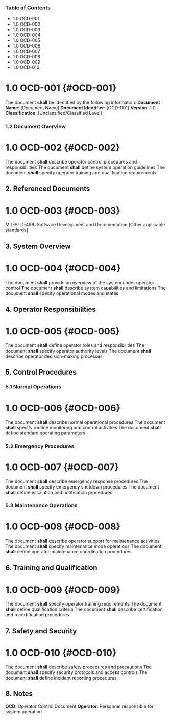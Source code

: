### Table of Contents

 * 1.0 OCD-001
 * 1.0 OCD-002
 * 1.0 OCD-003
 * 1.0 OCD-004
 * 1.0 OCD-005
 * 1.0 OCD-006
 * 1.0 OCD-007
 * 1.0 OCD-008
 * 1.0 OCD-009
 * 1.0 OCD-010

# 1.0 OCD-001 {#OCD-001}

The document **shall** be identified by the following information:
**Document Name**: [Document Name]
**Document Identifier**: [OCD-001]
**Version**: 1.0
**Classification**: [Unclassified/Classified Level]

### 1.2 Document Overview

# 1.0 OCD-002 {#OCD-002}

The document **shall** describe operator control procedures and responsibilities
The document **shall** define system operation guidelines
The document **shall** specify operator training and qualification requirements

## 2. Referenced Documents

# 1.0 OCD-003 {#OCD-003}

MIL-STD-498: Software Development and Documentation
[Other applicable standards]

## 3. System Overview

# 1.0 OCD-004 {#OCD-004}

The document **shall** provide an overview of the system under operator control
The document **shall** describe system capabilities and limitations
The document **shall** specify operational modes and states

## 4. Operator Responsibilities

# 1.0 OCD-005 {#OCD-005}

The document **shall** define operator roles and responsibilities
The document **shall** specify operator authority levels
The document **shall** describe operator decision-making processes

## 5. Control Procedures

### 5.1 Normal Operations

# 1.0 OCD-006 {#OCD-006}

The document **shall** describe normal operational procedures
The document **shall** specify routine monitoring and control activities
The document **shall** define standard operating parameters

### 5.2 Emergency Procedures

# 1.0 OCD-007 {#OCD-007}

The document **shall** describe emergency response procedures
The document **shall** specify emergency shutdown procedures
The document **shall** define escalation and notification procedures

### 5.3 Maintenance Operations

# 1.0 OCD-008 {#OCD-008}

The document **shall** describe operator support for maintenance activities
The document **shall** specify maintenance mode operations
The document **shall** define operator-maintenance coordination procedures

## 6. Training and Qualification

# 1.0 OCD-009 {#OCD-009}

The document **shall** specify operator training requirements
The document **shall** define qualification criteria
The document **shall** describe certification and recertification procedures

## 7. Safety and Security

# 1.0 OCD-010 {#OCD-010}

The document **shall** describe safety procedures and precautions
The document **shall** specify security protocols and access controls
The document **shall** define incident reporting procedures

## 8. Notes
**OCD**: Operator Control Document
**Operator**: Personnel responsible for system operation

